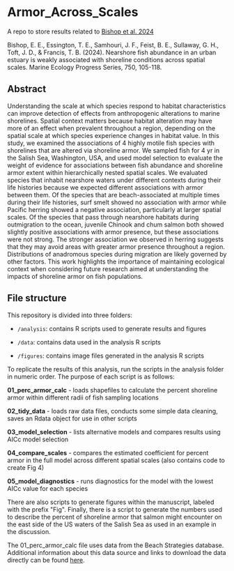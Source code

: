 # Armor_Across_Scales

A repo to store results related to [Bishop et al. 2024](https://www.int-res.com/abstracts/meps/v750/p105-118/)

Bishop, E. E., Essington, T. E., Samhouri, J. F., Feist, B. E., Sullaway, G. H., Toft, J. D., & Francis, T. B. (2024). Nearshore fish abundance in an urban estuary is weakly associated with shoreline conditions across spatial scales. Marine Ecology Progress Series, 750, 105-118.

## Abstract
Understanding the scale at which species respond to habitat characteristics can improve detection of effects from anthropogenic alterations to marine shorelines. Spatial context matters because habitat alteration may have more of an effect when prevalent throughout a region, depending on the spatial scale at which species experience changes in habitat value. In this study, we examined the associations of 4 highly motile fish species with shorelines that are altered via shoreline armor. We sampled fish for 4 yr in the Salish Sea, Washington, USA, and used model selection to evaluate the weight of evidence for associations between fish abundance and shoreline armor extent within hierarchically nested spatial scales. We evaluated species that inhabit nearshore waters under different contexts during their life histories because we expected different associations with armor between them. Of the species that are beach-associated at multiple times during their life histories, surf smelt showed no association with armor while Pacific herring showed a negative association, particularly at larger spatial scales. Of the species that pass through nearshore habitats during outmigration to the ocean, juvenile Chinook and chum salmon both showed slightly positive associations with armor presence, but these associations were not strong. The stronger association we observed in herring suggests that they may avoid areas with greater armor presence throughout a region. Distributions of anadromous species during migration are likely governed by other factors. This work highlights the importance of maintaining ecological context when considering future research aimed at understanding the impacts of shoreline armor on fish populations.

## File structure

This repository is divided into three folders:

* `/analysis`: contains R scripts used to generate results and figures
    
* `/data`: contains data used in the analysis R scripts
    
* `/figures`: contains image files generated in the analysis R scripts

To replicate the results of this analysis, run the scripts in the analysis folder in numeric order. The purpose of each script is as follows:

**01_perc_armor_calc** - loads shapefiles to calculate the percent shoreline armor within different radii of fish sampling locations

**02_tidy_data** - loads raw data files, conducts some simple data cleaning, saves an Rdata object for use in other scripts

**03_model_selection** - lists alternative models and compares results using AICc model selection

**04_compare_scales** - compares the estimated coefficient for percent armor in the full model across different spatial scales (also contains code to create Fig 4)

**05_model_diagnostics** - runs diagnostics for the model with the lowest AICc value for each species

There are also scripts to generate figures within the manuscript, labeled with the prefix "Fig". Finally, there is a script to generate the numbers used to describe the percent of shoreline armor that salmon might encounter on the east side of the US waters of the Salish Sea as used in an example in the discussion. 

The 01_perc_armor_calc file uses data from the Beach Strategies database. Additional information about this data source and links to download the data directly can be found [here](https://beach-strategies-wdfw-hub.hub.arcgis.com/). 
